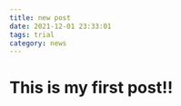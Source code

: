 ```yaml
---
title: new post
date: 2021-12-01 23:33:01
tags: trial
category: news
---
```


# This is my first post!!
